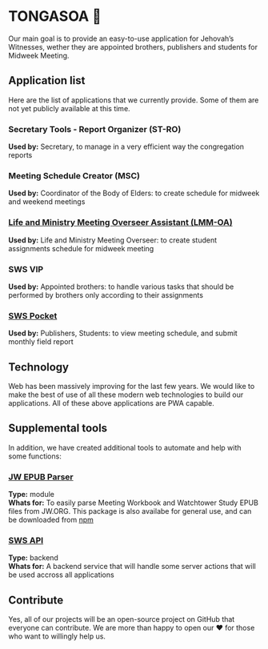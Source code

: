 # TONGASOA 👋

Our main goal is to provide an easy-to-use application for Jehovah’s Witnesses, wether they are appointed brothers, publishers and students for Midweek Meeting.

## Application list

Here are the list of applications that we currently provide. Some of them are not yet publicly available at this time.

### Secretary Tools - Report Organizer (ST-RO)
**Used by:** Secretary, to manage in a very efficient way the congregation reports

### Meeting Schedule Creator (MSC)  
**Used by:** Coordinator of the Body of Elders: to create schedule for midweek and weekend meetings

### [Life and Ministry Meeting Overseer Assistant (LMM-OA)](https://github.com/sws2apps/lmm-oa-sws)
**Used by:** Life and Ministry Meeting Overseer: to create student assignments schedule for midweek meeting

### SWS VIP
**Used by:** Appointed brothers: to handle various tasks that should be performed by brothers only according to their assignments

### [SWS Pocket](https://github.com/sws2apps/sws-pocket)
**Used by:** Publishers, Students: to view meeting schedule, and submit monthly field report

## Technology

Web has been massively improving for the last few years. We would like to make the best of use of all these modern web technologies to build our applications. All of these above applications are PWA capable.

## Supplemental tools

In addition, we have created additional tools to automate and help with some functions:

### [JW EPUB Parser](https://github.com/sws2apps/jw-epub-parser#readme)
**Type:** module  
**Whats for:** To easily parse Meeting Workbook and Watchtower Study EPUB files from JW.ORG. This package is also availabe for general use, and can be downloaded from [npm](https://www.npmjs.com/package/jw-epub-parser)

### [SWS API](https://github.com/sws2apps/sws2apps-api)
**Type:** backend  
**Whats for:** A backend service that will handle some server actions that will be used accross all applications

## Contribute

Yes, all of our projects will be an open-source project on GitHub that everyone can contribute. We are more than happy to open our ❤️ for those who want to willingly help us.
